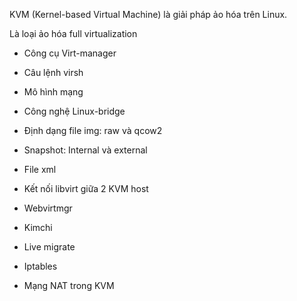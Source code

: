 KVM (Kernel-based Virtual Machine) là giải pháp ảo hóa trên Linux.

Là loại ảo hóa full virtualization

* Công cụ Virt-manager

* Câu lệnh virsh

* Mô hình mạng 

* Công nghệ Linux-bridge

* Định dạng file img: raw và qcow2

* Snapshot: Internal và external

* File xml

* Kết nối libvirt giữa 2 KVM host

* Webvirtmgr

* Kimchi

* Live migrate

* Iptables

* Mạng NAT trong KVM
